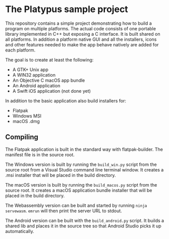 # The Platypus sample project

This repository contains a simple project demonstrating how to build a
program on multiple platforms. The actual code consists of one
portable library implemented in C++ but exposing a C interface. It is
built shared on all platforms. In addition a platform native GUI and
all the installers, icons and other features needed to make the app
behave natively are added for each platform.

The goal is to create at least the following:

 - A GTK+ Unix app
 - A WIN32 application
 - An Objective C macOS app bundle
 - An Android application
 - A Swift iOS application (not done yet)

In addition to the basic application also build installers for:

 - Flatpak
 - Windows MSI
 - macOS .dmg


## Compiling

The Flatpak application is built in the standard way with
flatpak-builder. The manifest file is in the source root.

The Windows version is built by running the `build_win.py` script from the
source root from a Visual Studio command line terminal window. It
creates a .msi installer that will be placed in the build directory.

The macOS version is built by running the `build_macos.py` script from
the source root. It creates a macOS application bundle installer that
will be placed in the build directory.

The Webassembly version can be built and started by running `ninja
servewasm`. `emrun` will then print the server URL to stdout.

The Android version can be built with the `build_android.py`
script. It builds a shared lib and places it in the source tree so
that Android Studio picks it up automatically.
